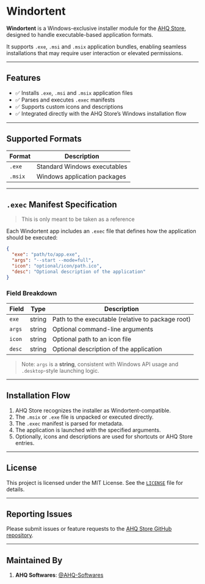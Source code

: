 # Windortent

**Windortent** is a Windows-exclusive installer module for the [AHQ Store](https://github.com/ahqstore/client), designed to handle executable-based application formats.

It supports `.exe`, `.msi` and `.msix` application bundles, enabling seamless installations that may require user interaction or elevated permissions.

---

## Features

- ✅ Installs `.exe`, `.msi` and `.msix` application files
- ✅ Parses and executes `.exec` manifests
- ✅ Supports custom icons and descriptions
- ✅ Integrated directly with the AHQ Store’s Windows installation flow

---

## Supported Formats

| Format  | Description                  |
| ------- | ---------------------------- |
| `.exe`  | Standard Windows executables |
| `.msix` | Windows application packages |

---

## `.exec` Manifest Specification

> This is only meant to be taken as a reference

Each Windortent app includes an `.exec` file that defines how the application should be executed:

```json
{
  "exe": "path/to/app.exe",
  "args": "--start --mode=full",
  "icon": "optional/icon/path.ico",
  "desc": "Optional description of the application"
}
```

### Field Breakdown

| Field  | Type   | Description                                       |
| ------ | ------ | ------------------------------------------------- |
| `exe`  | string | Path to the executable (relative to package root) |
| `args` | string | Optional command-line arguments                   |
| `icon` | string | Optional path to an icon file                     |
| `desc` | string | Optional description of the application           |

> Note: `args` is a **string**, consistent with Windows API usage and `.desktop`-style launching logic.

---

## Installation Flow

1. AHQ Store recognizes the installer as Windortent-compatible.
2. The `.msix` or `.exe` file is unpacked or executed directly.
3. The `.exec` manifest is parsed for metadata.
4. The application is launched with the specified arguments.
5. Optionally, icons and descriptions are used for shortcuts or AHQ Store entries.

---

## License

This project is licensed under the MIT License. See the [`LICENSE`](./LICENSE) file for details.

---

## Reporting Issues

Please submit issues or feature requests to the [AHQ Store GitHub repository](https://github.com/ahqstore/client/issues).

---

## Maintained By

1. **AHQ Softwares**:
   [@AHQ-Softwares](https://github.com/AHQ-Softwares)
